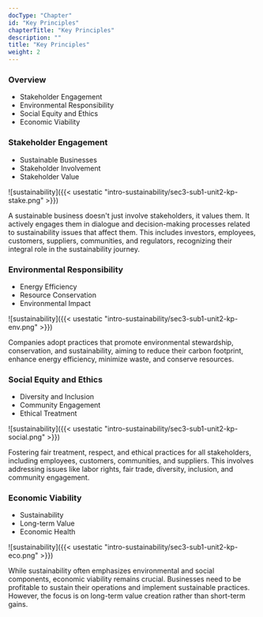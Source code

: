 ```yaml
---
docType: "Chapter"
id: "Key Principles"
chapterTitle: "Key Principles"
description: ""
title: "Key Principles"
weight: 2
---
```


### Overview

- Stakeholder Engagement
- Environmental Responsibility
- Social Equity and Ethics
- Economic Viability

### Stakeholder Engagement

- Sustainable Businesses
- Stakeholder Involvement
- Stakeholder Value

![sustainability]({{< usestatic "intro-sustainability/sec3-sub1-unit2-kp-stake.png" >}})

A sustainable business doesn't just involve stakeholders, it values them. It actively engages them in dialogue and decision-making processes related to sustainability issues that affect them. This includes investors, employees, customers, suppliers, communities, and regulators, recognizing their integral role in the sustainability journey.

### Environmental Responsibility

- Energy Efficiency
- Resource Conservation
- Environmental Impact

![sustainability]({{< usestatic "intro-sustainability/sec3-sub1-unit2-kp-env.png" >}})

Companies adopt practices that promote environmental stewardship, conservation, and sustainability, aiming to reduce their carbon footprint, enhance energy efficiency, minimize waste, and conserve resources.

### Social Equity and Ethics

- Diversity and Inclusion
- Community Engagement
- Ethical Treatment

![sustainability]({{< usestatic "intro-sustainability/sec3-sub1-unit2-kp-social.png" >}})

Fostering fair treatment, respect, and ethical practices for all stakeholders, including employees, customers, communities, and suppliers. This involves addressing issues like labor rights, fair trade, diversity, inclusion, and community engagement.

### Economic Viability

- Sustainability
- Long-term Value
- Economic Health

![sustainability]({{< usestatic "intro-sustainability/sec3-sub1-unit2-kp-eco.png" >}})

While sustainability often emphasizes environmental and social components, economic viability remains crucial. Businesses need to be profitable to sustain their operations and implement sustainable practices. However, the focus is on long-term value creation rather than short-term gains.

